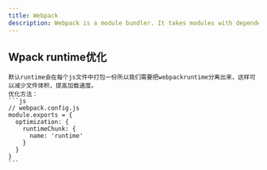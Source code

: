 ```yaml
---
title: Webpack
description: Webpack is a module bundler. It takes modules with dependencies and generates static assets.
---
```


## Wpack runtime优化

    默认runtime会在每个js文件中打包一份所以我们需要把webpackruntime分离出来，这样可以减少文件体积，提高加载速度。
    优化方法：
    ```js
    // webpack.config.js
    module.exports = {
      optimization: {
        runtimeChunk: {
          name: 'runtime'
        }
      }
    }
    ```